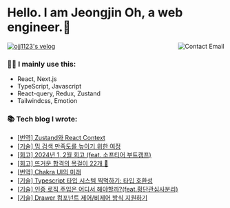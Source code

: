 # Hello. I am Jeongjin Oh, a web engineer.👋

<a href="mailto:rojay.developer@gmail.com"> 
  <img align="right" src="http://img.shields.io/badge/-contact-9cf?style=social&amp;logo=Minutemailer&amp" alt="Contact Email">
</a>

[![ojj1123's velog](https://velog-readme-stats.vercel.app/api/badge?name=velog)](https://velog.io/@ojj1123)

### 🧑‍💻 I mainly use this:
- React, Next.js
- TypeScript, Javascript
- React-query, Redux, Zustand
- Tailwindcss, Emotion


### 📚 Tech blog I wrote:
- [[번역] Zustand와 React Context](https://velog.io/@ojj1123/zustand-and-react-context)
- [[기술] 밈 검색 만족도를 높이기 위한 여정](https://velog.io/@ojj1123/how-to-improve-meme-search-ux)
- [[회고] 2024년 1, 2월 회고 (feat. 소프티어 부트캠프)](https://velog.io/@ojj1123/jan-and-feb-2024-review)
- [[회고] 뜨거운 합격의 목걸이 22개 🏅](https://velog.io/@ojj1123/2023-retrospect)
- [[번역] Chakra UI의 미래](https://velog.io/@ojj1123/the-future-of-chakra-ui)
- [[기술] Typescript 타입 시스템 찍먹하기: 타입 호환성](https://velog.io/@ojj1123/about-type-compatibility)
- [[기술] 인증 로직 주입은 어디서 해야할까?(feat.횡단관심사분리)](https://velog.io/@ojj1123/where-should-i-inject-the-authentication-logic)
- [[기술] Drawer 컴포넌트 제어/비제어 방식 지원하기](https://velog.io/@ojj1123/how-to-design-a-drawer-component)
